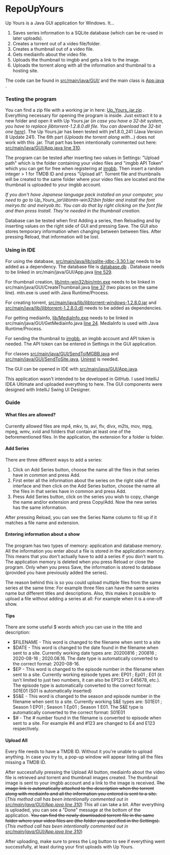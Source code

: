 # RepoUpYours

Up Yours is a Java GUI application for Windows. It...
1. Saves series information to a SQLite database (which can be re-used in later uploads).
2. Creates a torrent out of a video file/folder.
3. Creates a thumbnail out of a video file.
4. Gets mediainfo about the video file.
5. Uploads the thumbnail to imgbb and gets a link to the image.
6. Uploads the torrent along with all the information and thumbnail to a hosting site.

The code can be found in [src/main/java/GUI/](https://github.com/JaakobJ/RepoUpYours/tree/master/src/main/java/GUI) and the main class is [App.java](https://github.com/JaakobJ/RepoUpYours/blob/master/src/main/java/GUI/App.java) .

### Testing the program

You can find a zip file with a working jar in here: [Up_Yours_jar.zip](https://github.com/JaakobJ/RepoUpYours/blob/master/Up_Yours_jar.zip) . Everything necessary for opening the program is inside. Just extract it to a new folder and open it with Up Yours.jar (*in case you have a 32-bit system, you have to replace jlibtorrent-1.2.8.0.dll file. You can download the 32-bit one [here](https://mega.nz/file/RDACyAyA#VpYjSdetEcxgD0BaYXfMdzdX7k86du8TTOxjf4yrw1Y)*). The Up Yours.jar has been tested with jre1.8.0_241 (Java Version 8 Update 241). The 6th part (*Uploads the torrent along with...*) does not work with this .jar. That part has been intentionally commented out here: [src/main/java/GUI/App.java line 310](https://github.com/JaakobJ/RepoUpYours/blob/master/src/main/java/GUI/App.java#L310). 

The program can be tested after inserting two values in Settings: "Upload path" which is the folder containing your video files and "imgbb API Token" which you can get for free when registering at [imgbb](https://imgbb.com/). Then insert a random integer > 1 for TMDB ID and press "Upload all". Torrent file and thumbnails will be created to the same folder where your video files are located and the thumbnail is uploaded to your imgbb account.

*If you don't have Japanese language pack installed on your computer, you need to go to Up_Yours_jar\lib\mtn-win32\bin folder and install the font meiryo.ttc and meiryob.ttc. You can do that by right clicking on the font file and then press Install. They're needed in the thumbnail creation.*

Database can be tested when first Adding a series, then Reloading and by inserting values on the right side of GUI and pressing Save. The GUI also stores temporary information when changing between between files. After pressing Reload, that information will be lost.

### Using in IDE

For using the database, [src/main/java/lib/sqlite-jdbc-3.30.1.jar](https://github.com/JaakobJ/RepoUpYours/blob/master/src/main/java/lib/sqlite-jdbc-3.30.1.jar) needs to be added as a dependency. The database file is [database.db](https://github.com/JaakobJ/RepoUpYours/blob/master/database.db) . Database needs to be linked in src/main/java/GUI/App.java [line 529](https://github.com/JaakobJ/RepoUpYours/blob/master/src/main/java/GUI/App.java#L529). 

For thumbnail creation, [lib/mtn-win32/bin/mtn.exe](https://github.com/JaakobJ/RepoUpYours/blob/master/lib/mtn-win32/bin/mtn.exe) needs to be linked in src/main/java/GUI/CreateThumbnail.java [line 37](https://github.com/JaakobJ/RepoUpYours/blob/master/src/main/java/GUI/CreateThumbnail.java#L37) (two places on the same line). mtn.exe is used with Java Runtime/Process.

For creating torrent, [src/main/java/lib/jlibtorrent-windows-1.2.8.0.jar](https://github.com/JaakobJ/RepoUpYours/blob/master/src/main/java/lib/jlibtorrent-windows-1.2.8.0.jar) and [src/main/java/lib/jlibtorrent-1.2.8.0.dll](https://github.com/JaakobJ/RepoUpYours/blob/master/src/main/java/lib/jlibtorrent-1.2.8.0.dll) needs to be added as dependencies.

For getting mediainfo, [lib/MediaInfo.exe](https://github.com/JaakobJ/RepoUpYours/blob/master/lib/MediaInfo.exe) needs to be linked in src/main/java/GUI/GetMediainfo.java [line 24](https://github.com/JaakobJ/RepoUpYours/blob/master/src/main/java/GUI/GetMediainfo.java#L24). MediaInfo is used with Java Runtime/Process.

For sending the thumbnail to [imgbb](https://imgbb.com/), an imgbb account and API token is needed. The API token can be entered in Settings in the GUI application.

For classes [src/main/java/GUI/SendToIMGBB.java](https://github.com/JaakobJ/RepoUpYours/blob/master/src/main/java/GUI/SendToIMGBB.java) and [src/main/java/GUI/SendToSite.java](https://github.com/JaakobJ/RepoUpYours/blob/master/src/main/java/GUI/SendToSite.java), [Unirest](http://kong.github.io/unirest-java/) is needed.

The GUI can be opened in IDE with [src/main/java/GUI/App.java](https://github.com/JaakobJ/RepoUpYours/blob/master/src/main/java/GUI/App.java). 

This application wasn't intended to be developed in GitHub. I used IntelliJ IDEA Ultimate and uploaded everything to here. The GUI components were designed with IntelliJ Swing UI Designer.

### Guide
#### What files are allowed?
Currently allowed files are mp4, mkv, ts, avi, flv, divx, m2ts, mov, mpg, mpeg, wmv, xvid and folders that contain at least one of the beforementioned files. In the application, the extension for a folder is folder.

#### Add Series
There are three different ways to add a series:
1. Click on Add Series button, choose the name all the files in that series have in common and press Add.
2. First enter all the information about the series on the right side of the interface and then click on the Add Series button, choose the name all the files in that series have in common and press Add.
3. Press Add Series button, click on the series you wish to copy, change the name and/or extension and press Copy/Add. Now the new series has the same information.

After pressing Reload, you can see the Series Name column to fill up if it matches a file name and extension.

#### Entering information about a show
The program has two types of memory: application and database memory. All the information you enter about a file is stored in the application memory. This means that you don't actually have to add a series if you don't want to. The application memory is deleted when you press Reload or close the program. Only when you press Save, the information is stored to database (provided you have previously added the series).

The reason behind this is so you could upload multiple files from the same series at the same time: For example three files can have the same series name but different titles and descriptions. Also, this makes it possible to upload a file without adding a series at all: For example when it is a one-off show.

#### Tips
There are some useful $ words which you can use in the title and description:
- $FILENAME - This word is changed to the filename when sent to a site
- $DATE - This word is changed to the date found in the filename when sent to a site. Currently working date types are: 20200816 ; 200816 ; 2020-08-16 ; 2020.08.16. The date type is automatically converted to the correct format: 2020-08-16.
- $EP - This word is changed to the episode number in the filename when sent to a site. Currently working episode types are: EP01 ; Ep01 ; E01 (it isn't limited to just two numbers, it can also be EP123 or E45678, etc.). The episode type is automatically converted to the correct format: S01E01 (S01 is automatically inserted)
- $S&E - This word is changed to the season and episode number in the filename when sent to a site. Currently working S&E types are: S01E01 ; Season 1 EP01 ; Season 1 Ep01 ; Season 1 E01. The S&E type is automatically converted to the correct format: S01E01
- $# - The # number found in the filename is converted to episode when sent to a site. For example #4 and #123 are changed to E4 and E123 respectively.

#### Upload All
Every file needs to have a TMDB ID. Without it you're unable to upload anything. In case you try to, a pop-up window will appear listing all the files missing a TMDB ID.

After successfully pressing the Upload All button, mediainfo about the video file is retrieved and torrent and thumbnail images created. The thumbnail image is sent to your imgbb account and a link to the image is received. ~~The image link is automatically attached to the description when the torrent along with mediainfo and all the information you entered is sent to a site.~~ (*This method call has been intentionally commented out in [src/main/java/GUI/App.java line 310](https://github.com/JaakobJ/RepoUpYours/blob/master/src/main/java/GUI/App.java#L310)*) This all can take a bit. After everything is uploaded, you can see a "Done" message at the bottom of the application. ~~You can find the newly downloaded torrent file in the same folder where your video files are (the folder you specified in the Settings).~~ (*This method call has been intentionally commented out in [src/main/java/GUI/App.java line 310](https://github.com/JaakobJ/RepoUpYours/blob/master/src/main/java/GUI/App.java#L310)*)

After uploading, make sure to press the Log button to see if everything went successfully, at least during your first uploads with Up Yours.
